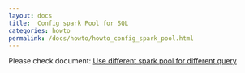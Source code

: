 ```yaml
---
layout: docs
title:  Config spark Pool for SQL
categories: howto
permalink: /docs/howto/howto_config_spark_pool.html
---
```


Please check document: [Use different spark pool for different query](https://cwiki.apache.org/confluence/display/KYLIN/Use+different+spark+pool+for+different+query)